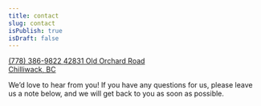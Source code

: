 ```yaml
---
title: contact
slug: contact
isPublish: true
isDraft: false
---
```


<a href="tel:+1-778-386-9822">
  <i class="fas fa-phone-alt"></i>
  (778) 386-9822
</a>

<a href="https://goo.gl/maps/s19UbpHd9cpuCYDe9">
  <i class="fas fa-map-marker-alt"></i>
  42831 Old Orchard Road<br />
  Chilliwack, BC
</a>

We’d love to hear from you! If you have any questions for us, please
leave us a note below, and we will get back to you as soon as possible.
